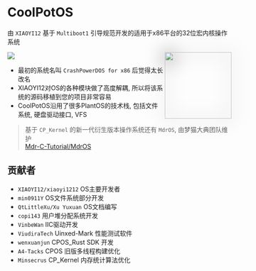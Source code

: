 # CoolPotOS

由 `XIAOYI12` 基于 `Multiboot1` 引导规范开发的适用于x86平台的32位宏内核操作系统

<div>
  <img id="logo" class="shadow" src="/cpos_icon.png" width="150" height="150" align="right">
</div>

<style>
.shadow{
    filter: drop-shadow(0px 2px 20px #000000);
}
</style>

<img align="center" src="https://github-readme-stats.vercel.app/api/pin/?username=xiaoyi1212&repo=CoolPotOS&title_color=ffffff&text_color=c9cacc&icon_color=2bbc8a&bg_color=1d1f21" />

* 最初的系统名叫 `CrashPowerDOS for x86` 后觉得太长改名
* XIAOYI12对OS的各种模块做了高度解耦, 所以将该系统的源码移植到您的项目非常容易
* CoolPotOS沿用了很多PlantOS的技术栈, 包括文件系统, 硬盘驱动接口, VFS

> 基于 `CP_Kernel` 的新一代衍生版本操作系统还有 `MdrOS`, 由梦猫大典团队维护 \
> [Mdr-C-Tutorial/MdrOS](https://github.com/Mdr-C-Tutorial/MdrOS)

## 贡献者

* `XIAOYI12/xiaoyi1212` OS主要开发者
* `min0911Y` OS文件系统部分开发
* `QtLittleXu/Xu Yuxuan` OS文档编写
* `copi143` 用户堆分配系统开发
* `VinbeWan` IIC驱动开发
* `ViudiraTech` Uinxed-Mark 性能测试软件
* `wenxuanjun` CPOS_Rust SDK 开发
* `A4-Tacks` CPOS 旧版多线程构建优化
* `Minsecrus` CP_Kernel 内存统计算法优化
